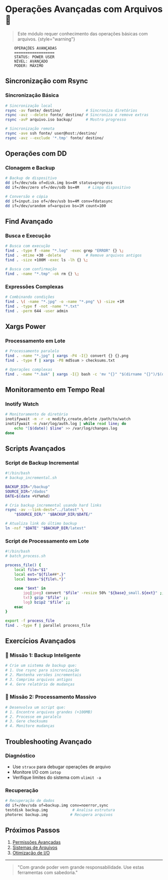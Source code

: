 # Operações Avançadas com Arquivos 🚀

> Este módulo requer conhecimento das operações básicas com arquivos.
> {style="warning"}

```ascii
    OPERAÇÕES AVANÇADAS
    ==================
    STATUS: POWER USER
    NÍVEL: AVANÇADO
    PODER: MÁXIMO
```

## Sincronização com Rsync

### Sincronização Básica
```bash
# Sincronização local
rsync -av fonte/ destino/           # Sincroniza diretórios
rsync -avz --delete fonte/ destino/ # Sincroniza e remove extras
rsync -avP arquivo.iso backup/      # Mostra progresso

# Sincronização remota
rsync -ave ssh fonte/ user@host:/destino/
rsync -avz --exclude '*.tmp' fonte/ destino/
```

## Operações com DD

### Clonagem e Backup
```bash
# Backup de dispositivo
dd if=/dev/sda of=disk.img bs=4M status=progress
dd if=/dev/zero of=/dev/sdb bs=4M    # Limpa dispositivo

# Conversão e cópia
dd if=input.iso of=/dev/usb bs=4M conv=fdatasync
dd if=/dev/urandom of=arquivo bs=1M count=100
```

## Find Avançado

### Busca e Execução
```bash
# Busca com execução
find . -type f -name "*.log" -exec grep "ERROR" {} \;
find . -mtime +30 -delete           # Remove arquivos antigos
find . -size +100M -exec ls -lh {} \;

# Busca com confirmação
find . -name "*.tmp" -ok rm {} \;
```

### Expressões Complexas
```bash
# Combinando condições
find . \( -name "*.jpg" -o -name "*.png" \) -size +1M
find . -type f -not -name "*.txt"
find . -perm 644 -user admin
```

## Xargs Power

### Processamento em Lote
```bash
# Processamento paralelo
find . -name "*.jpg" | xargs -P4 -I{} convert {} {}.png
find . -type f | xargs -P8 md5sum > checksums.txt

# Operações complexas
find . -name "*.bak" | xargs -I{} bash -c 'mv "{}" "$(dirname "{}")/$(date +%F)_$(basename "{}")"'
```

## Monitoramento em Tempo Real

### Inotify Watch
```bash
# Monitoramento de diretório
inotifywait -m -r -e modify,create,delete /path/to/watch
inotifywait -m /var/log/auth.log | while read line; do
    echo "[$(date)] $line" >> /var/log/changes.log
done
```

## Scripts Avançados

### Script de Backup Incremental
```bash
#!/bin/bash
# backup_incremental.sh

BACKUP_DIR="/backup"
SOURCE_DIR="/dados"
DATE=$(date +%Y%m%d)

# Cria backup incremental usando hard links
rsync -av --link-dest="../latest" \
    "$SOURCE_DIR/" "$BACKUP_DIR/$DATE/"

# Atualiza link do último backup
ln -nsf "$DATE" "$BACKUP_DIR/latest"
```

### Script de Processamento em Lote
```bash
#!/bin/bash
# batch_process.sh

process_file() {
    local file="$1"
    local ext="${file##*.}"
    local base="${file%.*}"
    
    case "$ext" in
        jpg|jpeg) convert "$file" -resize 50% "${base}_small.${ext}" ;;
        txt) gzip "$file" ;;
        log) bzip2 "$file" ;;
    esac
}

export -f process_file
find . -type f | parallel process_file
```

## Exercícios Avançados

### 🎯 Missão 1: Backup Inteligente
```bash
# Crie um sistema de backup que:
# 1. Use rsync para sincronização
# 2. Mantenha versões incrementais
# 3. Comprima arquivos antigos
# 4. Gere relatório de mudanças
```

### 🎯 Missão 2: Processamento Massivo
```bash
# Desenvolva um script que:
# 1. Encontre arquivos grandes (+100MB)
# 2. Processe em paralelo
# 3. Gere checksums
# 4. Monitore mudanças
```

## Troubleshooting Avançado

### Diagnóstico
- Use `strace` para debugar operações de arquivo
- Monitore I/O com `iotop`
- Verifique limites do sistema com `ulimit -a`

### Recuperação
```bash
# Recuperação de dados
dd if=/dev/sda of=backup.img conv=noerror,sync
testdisk backup.img           # Analisa estrutura
photorec backup.img          # Recupera arquivos
```

## Próximos Passos

1. [Permissões Avançadas](file-permissions.md)
2. [Sistemas de Arquivos](filesystems.md)
3. [Otimização de I/O](io-optimization.md)

---

> "Com grande poder vem grande responsabilidade. Use estas ferramentas com sabedoria."